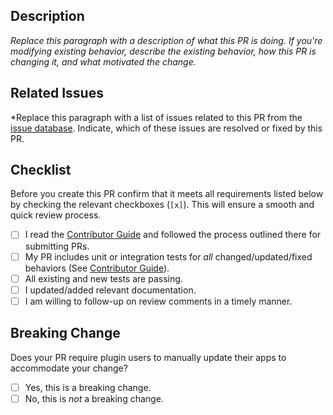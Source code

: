 ## Description

*Replace this paragraph with a description of what this PR is doing. If you're modifying existing behavior, describe the existing behavior, how this PR is changing it, and what motivated the change.*

## Related Issues

*Replace this paragraph with a list of issues related to this PR from the [issue database]. Indicate, which of these issues are resolved or fixed by this PR.

## Checklist

Before you create this PR confirm that it meets all requirements listed below by checking the relevant checkboxes (`[x]`).
This will ensure a smooth and quick review process.

- [ ] I read the [Contributor Guide] and followed the process outlined there for submitting PRs.
- [ ] My PR includes unit or integration tests for *all* changed/updated/fixed behaviors (See [Contributor Guide]).
- [ ] All existing and new tests are passing.
- [ ] I updated/added relevant documentation.
- [ ] I am willing to follow-up on review comments in a timely manner.

## Breaking Change

Does your PR require plugin users to manually update their apps to accommodate your change?

- [ ] Yes, this is a breaking change.
- [ ] No, this is *not* a breaking change.

<!-- Links -->
[issue database]: https://github.com/invertase/react-query-firebase/issues
[Contributor Guide]: https://github.com/invertase/react-query-firebase/blob/main/CONTRIBUTING.md
